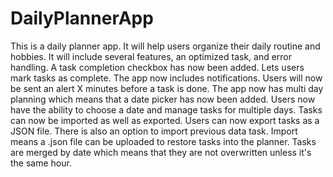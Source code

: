 # DailyPlannerApp
This is a daily planner app. It will help users organize their daily routine and hobbies. It will include several features, an optimized task, and error handling. A task completion checkbox has now been added. Lets users mark tasks as complete. The app now includes notifications. Users will now be sent an alert X minutes before a task is done. The app now has multi day planning which means that a date picker has now been added. Users now have the ability to choose a date and manage tasks for multiple days. Tasks can now be imported as well as exported. Users can now export tasks as a JSON file. There is also an option to import previous data task. Import means a .json file can be uploaded to restore tasks into the planner. Tasks are merged by date which means that they are not overwritten unless it's the same hour. 
